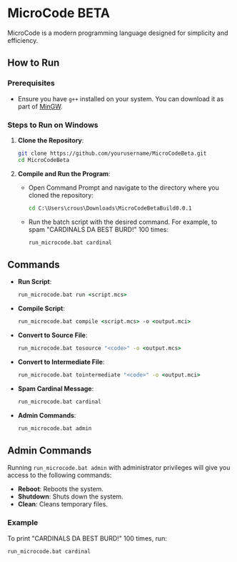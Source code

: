 # MicroCode BETA

MicroCode is a modern programming language designed for simplicity and efficiency.

## How to Run

### Prerequisites

- Ensure you have `g++` installed on your system. You can download it as part of [MinGW](http://www.mingw.org/).

### Steps to Run on Windows

1. **Clone the Repository**:
    ```sh
    git clone https://github.com/yourusername/MicroCodeBeta.git
    cd MicroCodeBeta
    ```

2. **Compile and Run the Program**:
    - Open Command Prompt and navigate to the directory where you cloned the repository:
      ```cmd
      cd C:\Users\crous\Downloads\MicroCodeBetaBuild0.0.1
      ```
    - Run the batch script with the desired command. For example, to spam "CARDINALS DA BEST BURD!" 100 times:
      ```cmd
      run_microcode.bat cardinal
      ```

## Commands

- **Run Script**:
    ```cmd
    run_microcode.bat run <script.mcs>
    ```
- **Compile Script**:
    ```cmd
    run_microcode.bat compile <script.mcs> -o <output.mci>
    ```
- **Convert to Source File**:
    ```cmd
    run_microcode.bat tosource "<code>" -o <output.mcs>
    ```
- **Convert to Intermediate File**:
    ```cmd
    run_microcode.bat tointermediate "<code>" -o <output.mci>
    ```
- **Spam Cardinal Message**:
    ```cmd
    run_microcode.bat cardinal
    ```
- **Admin Commands**:
    ```cmd
    run_microcode.bat admin
    ```

## Admin Commands

Running `run_microcode.bat admin` with administrator privileges will give you access to the following commands:

- **Reboot**: Reboots the system.
- **Shutdown**: Shuts down the system.
- **Clean**: Cleans temporary files.

### Example

To print "CARDINALS DA BEST BURD!" 100 times, run:
```cmd
run_microcode.bat cardinal
